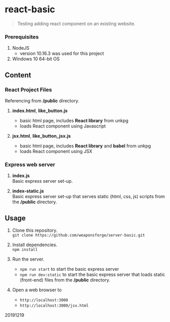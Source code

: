 # react-basic

> Testing adding react component on an existing website.



### Prerequisites

1. NodeJS
	- version 10.16.3 was used for this project
2. Windows 10 64-bit OS



## Content


### React Project Files

Referencing from **/public** directory.

1. **index.html**, **like\_button.js**
	- basic html page, includes **React library** from unkpg
	- loads React component using Javascript

2. **jsx.html**, **like\_button\_jsx.js**
	- basic html page, includes **React library** and **babel** from unkpg
	- loads React component using JSX


### Express web server

1. **index.js**  
Basic express server set-up.

2. **index-static.js**  
Basic express server set-up that serves static (html, css, js) scripts from the **/public** directory.



## Usage

1. Clone this repository.  
`git clone https://github.com/weaponsforge/server-basic.git`

2. Install dependencies.  
`npm install`

3. Run the server.  
	- `npm run start` to start the basic express server
	- `npm run dev:static` to start the basic express server that loads static (front-end) files from the **/public** directory.

4. Open a web browser to  
   - `http://localhost:3000`
   - `http://localhost:3000/jsx.html`


20191219

